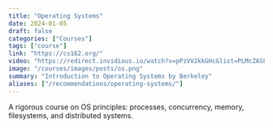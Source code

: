 ```yaml
---
title: "Operating Systems"
date: 2024-01-05
draft: false
categories: ["Courses"]
tags: ["course"]
link: "https://cs162.org/"
video: "https://redirect.invidious.io/watch?v=pPzVV2kkGHc&list=PLMcZASLnrVs5qyBC-dc4bFRtC8ROPYmS0"
image: "/courses/images/posts/os.png"
summary: "Introduction to Operating Systems by Berkeley"
aliases: ["/recommendations/operating-systems/"]
---
```


A rigorous course on OS principles: processes, concurrency, memory, filesystems, and distributed systems.
